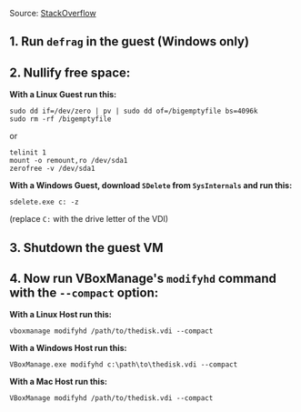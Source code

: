 Source: [StackOverflow](http://superuser.com/questions/529149/how-to-compact-virtualboxs-vdi-file-size)

## 1. Run `defrag` in the guest (Windows only)
## 2. Nullify free space:

**With a Linux Guest run this:**

```{.bash}
sudo dd if=/dev/zero | pv | sudo dd of=/bigemptyfile bs=4096k
sudo rm -rf /bigemptyfile
```

or

```{.bash}
telinit 1
mount -o remount,ro /dev/sda1
zerofree -v /dev/sda1
```

**With a Windows Guest, download `SDelete` from `SysInternals` and run this:**

```
sdelete.exe c: -z
```

(replace `C:` with the drive letter of the VDI)

## 3. Shutdown the guest VM
## 4. Now run VBoxManage's `modifyhd` command with the `--compact` option:

**With a Linux Host run this:**

```{.bash}
vboxmanage modifyhd /path/to/thedisk.vdi --compact
```

**With a Windows Host run this:**

```
VBoxManage.exe modifyhd c:\path\to\thedisk.vdi --compact
```

**With a Mac Host run this:**

```
VBoxManage modifyhd /path/to/thedisk.vdi --compact
```